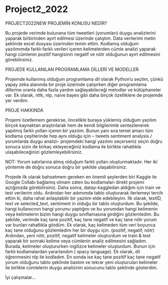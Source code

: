 # Project2_2022

PROJECT2022NEW PROJEMİN KONUSU NEDİR?

Bu projede verimde bulunana tüm tweetleri (yorumları) duygu analizlerini yaparak birbirinden ayırt edilmesi üzerinde çalıştım. Data verilerimi metin şeklinde excel dosyası üzerinden temin ettim. Kodlamış olduğum yazılımımda farklı farklı verileri içeren kelimelerden cümle analizi yaparak hangi cümlenin pozitif hangisinin negatif ve nötr olduğunun ayırt edilmesini görebilirsiniz. 

PROJEDE KULLANILAN PROGRAMLAMA DİLLERİ VE MODELLER

Projemde kullanmış olduğum programlama dil olarak Python’u seçtim, çünkü yapay zeka alanında bir proje üzerinde çalışırken diğer programlama dillerine oranla daha fazla yardım sağlayabileceği metodlar ve kütüphaneler var. Ek olarak, ntlk, nlp, naive bayes gibi daha birçok özelliklere de projemde yer verdim.

PROJE HAKKINDA

Projemi özetlemem gerekirse, öncelikle buraya yüklemiş olduğum yazılım birçok kaynaktan araştırılarak hem de kendi bilgilerimle sentezlenerek yapılmış farklı yolları içeren bir yazılım. Bunun yanı sıra temel amacı tüm kodlama çeşitlerinde hep aynı olduğu için – tweets sentiment analysis / yorumlarda duygu analizi- projemdeki hangi yazılımı seçerseniz seçin doğru sonuca sizin de birkaç ekleyeceğiniz kodlama ile birlikte rahatlıkla ulaşabileceğinizi gözlemleyebilirsiniz.

NOT: Yorum satırlarına almış olduğum farklı yolları oluşturmaktadır. Her iki yöntemle de doğru sonuca doğru bir şekilde ulaşabilirsiniz.

Projede ilk olarak bahsetmem gereken en önemli şeylerden biri Kaggle ile Google Collabı bağlamış olmam zaten bu kodlamaları direkt projemi açtığınızda görebilirsiniz. Daha sonra, datayı kaggledan aldığım için train ve test verilerim oldu.  Ardından her adımımda tablo oluşturarak ilerlemeyi tercih ettim ki, daha rahat anlaşılabilir bir yazılım elde edebileyim. İlk olarak, textID, text ve selected_text, sentiment in olduğu bir tablo oluşturdum. Bu şekilde, hangi kullanıcının hangi yorumu yaptığını ve bu yorumdan hangi kelimenin veya kelimelerin bizim hangi duygu sınıflamasına girdiğini gözlemledim. Bu şekilde, verimde kaç tane pozitif, kaç tane negatif ve kaç tane nötr yorum var bunları rahatlıkla gördüm. Ek olarak, kaç kelimeden tüm veri boyunca kaç tane olduğunu gözlemledim her bir duygu için. (pozitif, negatif, nötr) Ardından, yeni nötr, pozitif, negatif kelimeler oluşturdum ve train & test yaparak bir sonraki kelime veya cümlenin analiz edilmesini sağladım. Burada, kelimeler oluştururken ingilizce kelimeler oluşturdum. Bunun için farklı kodlamalardan yararlandım ( spacy language). Ek olarak, dil öğrenmesini nlp ile kodladım. En sonda ise kaç tane pozitif kaç tane negatif yorum olduğunu tablo şeklinde bastım ve tekrar yeni oluşturulan kelimeler ile birlikte cümlelerin duygu analizinin sonucunu tablo şeklinde gösterdim.

İyi çalışmalar…
